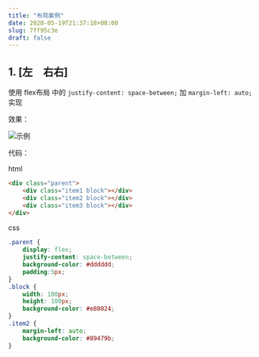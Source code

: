 ```yaml
---
title: "布局案例"
date: 2020-05-19T21:37:18+08:00
slug: 7ff95c3e
draft: false
---
```


## 1. [左　右右]

使用 flex布局 中的 `justify-content: space-between;` 加 `margin-left: auto;` 实现

效果：

![示例](https://chenning02.github.io/Document/blog-img/css-flex_li02.jpg)

代码：

html

```html
<div class="parent">
    <div class="item1 block"></div>
    <div class="item2 block"></div>
    <div class="item3 block"></div>
</div>
```

css

```css
.parent {
    display: flex;
    justify-content: space-between;
    background-color: #dddddd;
    padding:5px;
}
.block {
    width: 100px;
    height: 100px;
    background-color: #e88024;
}
.item2 {
    margin-left: auto;
    background-color: #89479b;
}
```